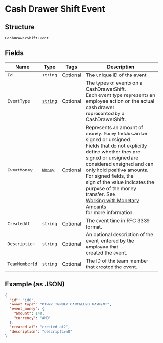 
# Cash Drawer Shift Event

## Structure

`CashDrawerShiftEvent`

## Fields

| Name | Type | Tags | Description |
|  --- | --- | --- | --- |
| `Id` | `string` | Optional | The unique ID of the event. |
| `EventType` | [`string`](../../doc/models/cash-drawer-event-type.md) | Optional | The types of events on a CashDrawerShift.<br>Each event type represents an employee action on the actual cash drawer<br>represented by a CashDrawerShift. |
| `EventMoney` | [`Money`](../../doc/models/money.md) | Optional | Represents an amount of money. `Money` fields can be signed or unsigned.<br>Fields that do not explicitly define whether they are signed or unsigned are<br>considered unsigned and can only hold positive amounts. For signed fields, the<br>sign of the value indicates the purpose of the money transfer. See<br>[Working with Monetary Amounts](https://developer.squareup.com/docs/build-basics/working-with-monetary-amounts)<br>for more information. |
| `CreatedAt` | `string` | Optional | The event time in RFC 3339 format. |
| `Description` | `string` | Optional | An optional description of the event, entered by the employee that<br>created the event. |
| `TeamMemberId` | `string` | Optional | The ID of the team member that created the event. |

## Example (as JSON)

```json
{
  "id": "id0",
  "event_type": "OTHER_TENDER_CANCELLED_PAYMENT",
  "event_money": {
    "amount": 148,
    "currency": "AMD"
  },
  "created_at": "created_at2",
  "description": "description0"
}
```


